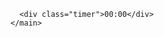 <!DOCTYPE html>
<html lang="en">
  <head>
    <meta charset="UTF-8" />
    <meta http-equiv="X-UA-Compatible" content="IE=edge" />
    <meta name="viewport" content="width=device-width, initial-scale=1.0" />
    <title>倒數計時器</title>
    <link rel="stylesheet" href="styles/normalize.css" />
    <link rel="stylesheet" href="styles/style.css" />
    <script src="./scripts/app.js" defer></script>
  </head>
  <body>
    <main>
      
      <div class="timer">00:00</div>
    </main>
  </body>
</html>
